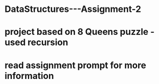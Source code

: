 # DataStructures---Assignment-2
# project based on 8 Queens puzzle - used recursion
# read assignment prompt for more information

